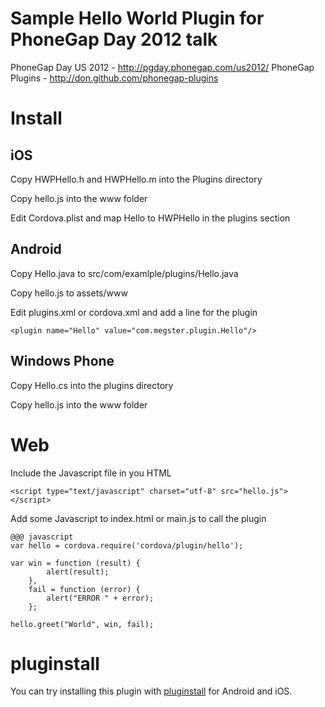 # Sample Hello World Plugin for PhoneGap Day 2012 talk

PhoneGap Day US 2012 - http://pgday.phonegap.com/us2012/
PhoneGap Plugins - http://don.github.com/phonegap-plugins

# Install

## iOS

Copy HWPHello.h and HWPHello.m into the Plugins directory

Copy hello.js into the www folder

Edit Cordova.plist and map Hello to HWPHello in the plugins section

## Android

Copy Hello.java to src/com/examlple/plugins/Hello.java

Copy hello.js to assets/www

Edit plugins.xml or cordova.xml and add a line for the plugin

	<plugin name="Hello" value="com.megster.plugin.Hello"/>

## Windows Phone

Copy Hello.cs into the plugins directory

Copy hello.js into the www folder

# Web

Include the Javascript file in you HTML

	<script type="text/javascript" charset="utf-8" src="hello.js"></script>

Add some Javascript to index.html or main.js to call the plugin

	@@@ javascript
	var hello = cordova.require('cordova/plugin/hello');
	
	var	win = function (result) {
			alert(result);		
		}, 
		fail = function (error) {
			alert("ERROR " + error);
		};

	hello.greet("World", win, fail);

# pluginstall

You can try installing this plugin with [pluginstall](https://github.com/alunny/pluginstall) for Android and iOS.
